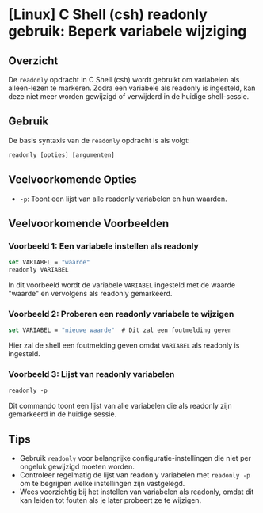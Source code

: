 # [Linux] C Shell (csh) readonly gebruik: Beperk variabele wijziging

## Overzicht
De `readonly` opdracht in C Shell (csh) wordt gebruikt om variabelen als alleen-lezen te markeren. Zodra een variabele als readonly is ingesteld, kan deze niet meer worden gewijzigd of verwijderd in de huidige shell-sessie.

## Gebruik
De basis syntaxis van de `readonly` opdracht is als volgt:

```csh
readonly [opties] [argumenten]
```

## Veelvoorkomende Opties
- `-p`: Toont een lijst van alle readonly variabelen en hun waarden.

## Veelvoorkomende Voorbeelden

### Voorbeeld 1: Een variabele instellen als readonly
```csh
set VARIABEL = "waarde"
readonly VARIABEL
```
In dit voorbeeld wordt de variabele `VARIABEL` ingesteld met de waarde "waarde" en vervolgens als readonly gemarkeerd.

### Voorbeeld 2: Proberen een readonly variabele te wijzigen
```csh
set VARIABEL = "nieuwe waarde"  # Dit zal een foutmelding geven
```
Hier zal de shell een foutmelding geven omdat `VARIABEL` als readonly is ingesteld.

### Voorbeeld 3: Lijst van readonly variabelen
```csh
readonly -p
```
Dit commando toont een lijst van alle variabelen die als readonly zijn gemarkeerd in de huidige sessie.

## Tips
- Gebruik `readonly` voor belangrijke configuratie-instellingen die niet per ongeluk gewijzigd moeten worden.
- Controleer regelmatig de lijst van readonly variabelen met `readonly -p` om te begrijpen welke instellingen zijn vastgelegd.
- Wees voorzichtig bij het instellen van variabelen als readonly, omdat dit kan leiden tot fouten als je later probeert ze te wijzigen.